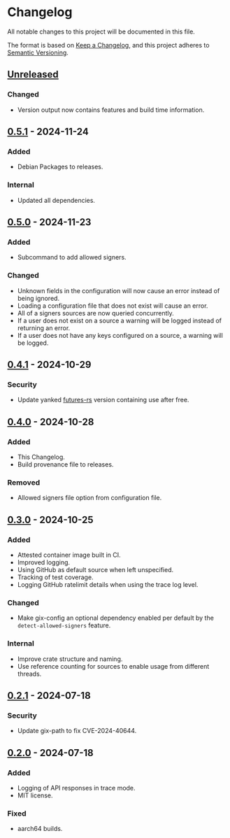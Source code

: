 # Changelog

All notable changes to this project will be documented in this file.

The format is based on [Keep a Changelog](https://keepachangelog.com/en/1.1.0/),
and this project adheres to [Semantic Versioning](https://semver.org/spec/v2.0.0.html).

## [Unreleased]

### Changed

- Version output now contains features and build time information.

## [0.5.1] - 2024-11-24

### Added

- Debian Packages to releases.

### Internal

- Updated all dependencies.

## [0.5.0] - 2024-11-23

### Added

- Subcommand to add allowed signers.

### Changed

- Unknown fields in the configuration will now cause an error instead of being ignored.
- Loading a configuration file that does not exist will cause an error.
- All of a signers sources are now queried concurrently.
- If a user does not exist on a source a warning will be logged instead of returning an error.
- If a user does not have any keys configured on a source, a warning will be logged.

## [0.4.1] - 2024-10-29

### Security

- Update yanked [futures-rs](https://github.com/rust-lang/futures-rs) version containing use after free.

## [0.4.0] - 2024-10-28

### Added

- This Changelog.
- Build provenance file to releases.

### Removed

- Allowed signers file option from configuration file.

## [0.3.0] - 2024-10-25

### Added

- Attested container image built in CI.
- Improved logging.
- Using GitHub as default source when left unspecified.
- Tracking of test coverage.
- Logging GitHub ratelimit details when using the trace log level.

### Changed

- Make gix-config an optional dependency enabled per default by the `detect-allowed-signers` feature.

### Internal

- Improve crate structure and naming.
- Use reference counting for sources to enable usage from different threads.

## [0.2.1] - 2024-07-18

### Security

- Update gix-path to fix CVE-2024-40644.

## [0.2.0] - 2024-07-18

### Added

- Logging of API responses in trace mode.
- MIT license.

### Fixed

- aarch64 builds.

[unreleased]: https://github.com/SRv6d/hanko/compare/v0.5.1...HEAD
[0.5.1]: https://github.com/SRv6d/hanko/compare/v0.5.0...v0.5.1
[0.5.0]: https://github.com/SRv6d/hanko/compare/v0.4.1...v0.5.0
[0.4.1]: https://github.com/SRv6d/hanko/compare/v0.4.0...v0.4.1
[0.4.0]: https://github.com/SRv6d/hanko/compare/v0.3.0...v0.4.0
[0.3.0]: https://github.com/SRv6d/hanko/compare/v0.2.1...v0.3.0
[0.2.1]: https://github.com/SRv6d/hanko/compare/v0.2.0...v0.2.1
[0.2.0]: https://github.com/SRv6d/hanko/compare/v0.1.0...v0.2.0
